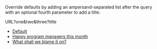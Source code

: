 Override defaults by adding an ampersand-separated list after the query with an optional fourth parameter to add a title:

URL?one&two&three?title

* [Default](https://deanturpin.github.io/good_cheap_fast/)
* [Happy program managers this month](https://deanturpin.github.io/good_cheap_fast/?Dave&Richard&Tim&Happy%20PMs%20in%20September)
* [What shall we blame it on?](https://deanturpin.github.io/good_cheap_fast/?Moonlight&Good%20times&Boogie&Blame%20it%20on%20the:)

